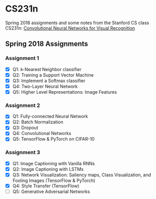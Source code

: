 # CS231n
Spring 2018 assignments and some notes from the Stanford CS class CS231n: [Convolutional Neural Networks for Visual Recognition](http://cs231n.github.io/)

## Spring 2018 Assignments
### Assignment 1
- [x] Q1: k-Nearest Neighbor classifier
- [x] Q2: Training a Support Vector Machine
- [x] Q3: Implement a Softmax classifier
- [x] Q4: Two-Layer Neural Network
- [x] Q5: Higher Level Representations: Image Features

### Assignment 2
- [x] Q1: Fully-connected Neural Network
- [x] Q2: Batch Normalization
- [x] Q3: Dropout
- [x] Q4: Convolutional Networks
- [x] Q5: TensorFlow & PyTorch on CIFAR-10

### Assignment 3
- [x] Q1: Image Captioning with Vanilla RNNs
- [x] Q2: Image Captioning with LSTMs
- [x] Q3: Network Visualization: Saliency maps, Class Visualization, and Fooling Images (TensorFlow & PyTorch)
- [x] Q4: Style Transfer (TensorFlow)
- [ ] Q5: Generative Adversarial Networks
